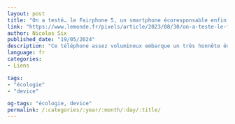 ```yaml
---
layout: post
title: "On a testé… le Fairphone 5, un smartphone écoresponsable enfin convaincant"
link: "https://www.lemonde.fr/pixels/article/2023/08/30/on-a-teste-le-fairphone-5-un-smartphone-ecoresponsable-enfin-convaincant_6187064_4408996.html"
author: Nicolas Six
published_date: "19/05/2024"
description: "Ce téléphone assez volumineux embarque un très honnête équipement de mobile moyen de gamme, aisément démontable. Un saut qualitatif notable en comparaison de son prédécesseur, mais qui se fait au prix d’une facture plus salée."
language: fr
categories:
- Liens

tags:
- "écologie"
- "device"

og-tags: "écologie, device"
permalink: /:categories/:year/:month/:day/:title/
---
```

